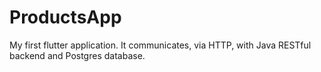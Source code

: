 # ProductsApp
My first flutter application. It communicates, via HTTP, with Java RESTful backend and Postgres database.
